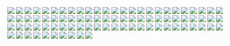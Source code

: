 [![](2nd_gen/aberrate.png)](2nd_gen/aberrate.png)
[![](2nd_gen/black.png)](2nd_gen/black.png)
[![](2nd_gen/blackline.png)](2nd_gen/blackline.png)
[![](2nd_gen/blue.png)](2nd_gen/blue.png)
[![](2nd_gen/christmas.png)](2nd_gen/christmas.png)
[![](2nd_gen/color.png)](2nd_gen/color.png)
[![](2nd_gen/dark.png)](2nd_gen/dark.png)
[![](2nd_gen/icon.png)](2nd_gen/icon.png)
[![](2nd_gen/inn.png)](2nd_gen/inn.png)
[![](2nd_gen/interlace.png)](2nd_gen/interlace.png)
[![](2nd_gen/inverted.png)](2nd_gen/inverted.png)
[![](2nd_gen/material_design.png)](2nd_gen/material_design.png)
[![](2nd_gen/material_design_black.png)](2nd_gen/material_design_black.png)
[![](2nd_gen/noframe.png)](2nd_gen/noframe.png)
[![](2nd_gen/red.png)](2nd_gen/red.png)
[![](2nd_gen/red_yellow.png)](2nd_gen/red_yellow.png)
[![](2nd_gen/reverse.png)](2nd_gen/reverse.png)
[![](2nd_gen/sky.png)](2nd_gen/sky.png)
[![](2nd_gen/station.png)](2nd_gen/station.png)
[![](2nd_gen/trimmed.png)](2nd_gen/trimmed.png)
[![](2nd_gen/vector.png)](2nd_gen/vector.png)
[![](2nd_gen/white.png)](2nd_gen/white.png)
[![](2nd_gen/yellow.png)](2nd_gen/yellow.png)
[![](2nd_gen/yuruyuri.png)](2nd_gen/yuruyuri.png)
[![](3rd_gen/3d.png)](3rd_gen/3d.png)
[![](3rd_gen/back.png)](3rd_gen/back.png)
[![](3rd_gen/baldic_state.png)](3rd_gen/baldic_state.png)
[![](3rd_gen/barcode.png)](3rd_gen/barcode.png)
[![](3rd_gen/circle_chart.png)](3rd_gen/circle_chart.png)
[![](3rd_gen/circle_white.png)](3rd_gen/circle_white.png)
[![](3rd_gen/cookies.png)](3rd_gen/cookies.png)
[![](3rd_gen/expansion_plan.png)](3rd_gen/expansion_plan.png)
[![](3rd_gen/flag.png)](3rd_gen/flag.png)
[![](3rd_gen/glitter.png)](3rd_gen/glitter.png)
[![](3rd_gen/gradation.png)](3rd_gen/gradation.png)
[![](3rd_gen/grey.png)](3rd_gen/grey.png)
[![](3rd_gen/hexagonal.png)](3rd_gen/hexagonal.png)
[![](3rd_gen/icon.png)](3rd_gen/icon.png)
[![](3rd_gen/icon_big_transparent.png)](3rd_gen/icon_big_transparent.png)
[![](3rd_gen/inverted.png)](3rd_gen/inverted.png)
[![](3rd_gen/LGBT.png)](3rd_gen/LGBT.png)
[![](3rd_gen/long.png)](3rd_gen/long.png)
[![](3rd_gen/maze.png)](3rd_gen/maze.png)
[![](3rd_gen/maze_answer.png)](3rd_gen/maze_answer.png)
[![](3rd_gen/meguru.png)](3rd_gen/meguru.png)
[![](3rd_gen/mirror.png)](3rd_gen/mirror.png)
[![](3rd_gen/mizutama.png)](3rd_gen/mizutama.png)
[![](3rd_gen/monochrome.png)](3rd_gen/monochrome.png)
[![](3rd_gen/month_november.png)](3rd_gen/month_november.png)
[![](3rd_gen/mosaic.png)](3rd_gen/mosaic.png)
[![](3rd_gen/outline.png)](3rd_gen/outline.png)
[![](3rd_gen/pattern.png)](3rd_gen/pattern.png)
[![](3rd_gen/penrose_big.png)](3rd_gen/penrose_big.png)
[![](3rd_gen/penrose_small.png)](3rd_gen/penrose_small.png)
[![](3rd_gen/perspective.png)](3rd_gen/perspective.png)
[![](3rd_gen/pixiv.png)](3rd_gen/pixiv.png)
[![](3rd_gen/planes.png)](3rd_gen/planes.png)
[![](3rd_gen/plate_black.png)](3rd_gen/plate_black.png)
[![](3rd_gen/plate_blue.png)](3rd_gen/plate_blue.png)
[![](3rd_gen/plate_red.png)](3rd_gen/plate_red.png)
[![](3rd_gen/reversed.png)](3rd_gen/reversed.png)
[![](3rd_gen/rounded.png)](3rd_gen/rounded.png)
[![](3rd_gen/rounded_trimmed.png)](3rd_gen/rounded_trimmed.png)
[![](3rd_gen/solarized.png)](3rd_gen/solarized.png)
[![](3rd_gen/square.png)](3rd_gen/square.png)
[![](3rd_gen/squashed.png)](3rd_gen/squashed.png)
[![](3rd_gen/status.png)](3rd_gen/status.png)
[![](3rd_gen/texture.png)](3rd_gen/texture.png)
[![](3rd_gen/trimmed.png)](3rd_gen/trimmed.png)
[![](3rd_gen/trimmed2.png)](3rd_gen/trimmed2.png)
[![](3rd_gen/week.png)](3rd_gen/week.png)
[![](3rd_gen/week_with_holiday.png)](3rd_gen/week_with_holiday.png)
[![](3rd_gen/white.png)](3rd_gen/white.png)
[![](3rd_gen/yumekawa.png)](3rd_gen/yumekawa.png)
[![](3rd_gen/yuruyuri.png)](3rd_gen/yuruyuri.png)
[![](4th_gen/dimension_2.png)](4th_gen/dimension_2.png)
[![](4th_gen/dimension_3.png)](4th_gen/dimension_3.png)
[![](4th_gen/dimension_4.png)](4th_gen/dimension_4.png)
[![](4th_gen/dimension_5.png)](4th_gen/dimension_5.png)
[![](4th_gen/halved.png)](4th_gen/halved.png)
[![](icon_480px.png)](icon_480px.png)
[![](icon_big_300px.png)](icon_big_300px.png)
[![](icon_transparent_480px.png)](icon_transparent_480px.png)
[![](icon_transparent_big_300px.png)](icon_transparent_big_300px.png)
[![](ogimage.png)](ogimage.png)
